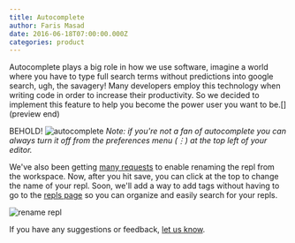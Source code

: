 ```yaml
---
title: Autocomplete
author: Faris Masad
date: 2016-06-18T07:00:00.000Z
categories: product
---
```


Autocomplete plays a big role in how we use software, imagine a world where you have to type full search terms without predictions into google search, ugh, the savagery! Many developers employ this technology when writing code in order to increase their productivity. So we decided to implement this feature to help you become the power user you want to be.[](preview end)

BEHOLD!
![autocomplete](https://i.imgur.com/qC1E2qn.gif)
*Note: if you're not a fan of autocomplete you can always turn it off from the preferences menu (⋮) at the top left of your editor.*

We've also been getting [many requests](https://productpains.com/post/replit/save-session-with-custom-name) to enable renaming the repl from the workspace. Now, after you hit save, you can click at the top to change the name of your repl. Soon, we'll add a way to add tags without having to go to the [repls page](https://repl.it/repls) so you can organize and easily search for your repls.

![rename repl](https://i.imgur.com/SS4l4wv.gif)

If you have any suggestions or feedback, [let us know](https://productpains.com/create/replit).